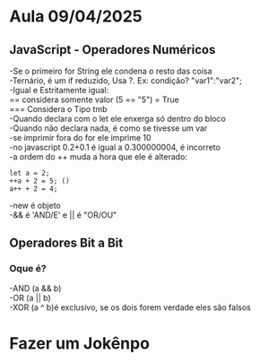 # Aula 09/04/2025

## JavaScript - Operadores Numéricos
-Se o primeiro for String ele condena o resto das coisa <br>
-Ternário, é um if reduzido, Usa ?. Ex: condição? "var1":"var2"; <br>
-Igual e Estritamente igual: <br>
== considera somente valor (5 == "5") = True <br>
=== Considera o Tipo tmb <br>
-Quando declara com o let ele enxerga só dentro do bloco <br>
-Quando não declara nada, é como se tivesse um var <br>
-se imprimir fora do for ele imprime 10 <br>
-no javascript 0.2+0.1 é igual a 0.300000004, é incorreto <br>
-a ordem do ++ muda a hora que ele é alterado: <br>
```
let a = 2;
++a + 2 = 5; ()
a++ + 2 = 4;
```
-new é objeto <br>
-&& é 'AND/E' e || é "OR/OU"
## Operadores Bit a Bit
### Oque é?
-AND (a && b) <br>
-OR (a || b) <br>
-XOR (a ^ b)é exclusivo, se os dois forem verdade eles são falsos <br>

# Fazer um Jokênpo
